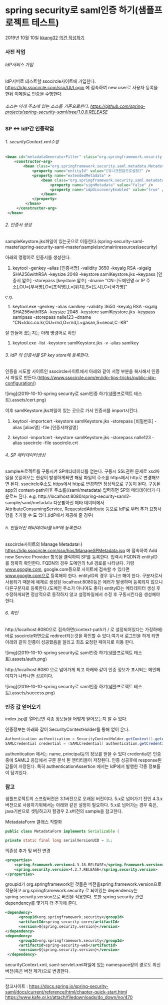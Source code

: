# spring security로 saml인증 하기(샘플프로젝트 테스트)

2019년 10월 10일 [kkang32](http://www.thevruk.com/?author=1) [의견 작성하기](http://www.thevruk.com/?p=331#respond)

### 사전 작업

###### IdP서비스 가입

IdP서버로 테스트할 ssocircle사이트에 가입한다.
https://idp.ssocircle.com/sso/UI/Login 에 접속하여 new user로 사용자 등록을 한뒤 이메일로 인증을 수행한다.

###### 소스는 아래 주소에 있는 소스를 기준으로한다. https://github.com/spring-projects/spring-security-saml/tree/1.0.8.RELEASE

### SP <-> IdP간 인증작업

###### 1. securityContext.xml수정

```xml
<bean id="metadataGeneratorFilter" class="org.springframework.security.saml.metadata.MetadataGeneratorFilter" >
    <constructor-arg>
        <bean class="org.springframework.security.saml.metadata.MetadataGenerator" >
            <property name="entityId" value="[유니크한값으로설정]" />
            <property name="extendedMetadata" >
                <bean class="org.springframework.security.saml.metadata.ExtendedMetadata" >
                    <property name="signMetadata" value="false" />
                    <property name="idpDiscoveryEnabled" value="true" />
                </bean>
            </property>
         </bean>
     </constructor-arg>
 </bean>
```



###### 2. 인증서 생성

sampleKeystore.jks파일이 있는곳으로 이동한다.(spring-security-saml-master\spring-security-saml-master\sample\src\main\resources\security)

아래의 명령어로 인증서를 생성한다.

1. keytool -genkey –alias [인증서명] -validity 3650 -keyalg RSA -sigalg SHA256withRSA -keysize 2048 -keystore samlKeystore.jks –keypass [인증서 암호] -storepass [keystore 암호] -dname "CN=[도메인명 or IP 주소],OU=[부서명],O=[조직명],L=[위치],S=[도시],C=[국가명]"

e.g.

1. keytool.exe -genkey -alias samlkey -validity 3650 -keyalg RSA -sigalg SHA256withRSA -keysize 2048 -keystore samlKeystore.jks -keypass samlpass -storepass nalle123 –dname "CN=ldcc.co.kr,OU=rnd,O=rnd,L=gasan,S=seoul,C=KR"

잘 만들어 졌는지는 아래 명령어로 확인

1. keytool.exe -list -keystore samlKeystore.jks -v -alias samlkey

###### 3. IdP 의 인증서를 SP key store에 등록한다.

인증을 시도할 사이트인 ssocircle사이트에서 아래와 같이 서명 부분을 복사해서 인증서 파일로 만든다.(https://www.ssocircle.com/en/idp-tips-tricks/public-idp-configuration/)

![img](2019-10-10-spring security로 saml인증 하기(샘플프로젝트 테스트).assets/cert.png)

이후 samlKeystore.jks파일이 있는 곳으로 가서 인증서를 import시킨다.

1. keytool -importcert -keystore samlKeystore.jks -storepass [비밀번호] -alias [alias명] -file [인증서파일명]

   
3. keytool -importcert -keystore samlKeystore.jks -storepass nalle123 -alias ssocircle -file ssocircle.crt

###### 4. SP 메타데이터생성

sample프로젝트를 구동시켜 SP메타데이터를 얻는다. 구동시 SSL관련 문제로 xsd파일을 못읽어오는 현상이 발생하게되면 해당 파일의 주소를 https에서 http로 변경해보면 된다.
ssocircle주소도 https에서 http로 변경하면 정상적으로 구동이 된다.
구동된 app의 context-path이후 주소를(/saml/metadata) 입력하면 SP의 메타데이터가 다운로드 된다.
e.g. http://localhost:8080/spring-security-saml2-sample/saml/metadata
다운받아진 메타 데이터에서 AttributeConsumingService, RequestedAttribute 등으로 IdP로 부터 추가 요청사항을 추가할 수 도 있다.(IdP에서 제공해 줄 경우)

###### 5. 만들어진 메타데이터를 IdP에 등록한다.

ssocircle사이트의 Manage Metadata나 https://idp.ssocircle.com/sso/hos/ManageSPMetadata.jsp 에 접속하여 Add new Service Provider 항목을 클릭하여 SP를 등록한다.
입력시 FQDN과 entityID 를 정확히 확인한다.
FQDN의 경우 도메인의 full 경로를 나타낸다. 가령 www.google.com, google.com등으로 사이트에 접속할 수 있다면 www.google.com으로 등록해야 한다.
entityID의 경우 유니크 해야 한다. 구분자로서 사용되기 때문에 예제로 생성된 localhost:8080등은 에러가 발생하며 등록되지 않으니 다른구분자로 등록한다.(도메인 주소가 아니여도 좋다)
entityID는 메타데이터 생성 후 수정하게되면 정상적으로 동작하지 않고 설정파일에서 수정 후 구동시킨다음 생성해야 한다.

###### 6. 확인

http://localhost:8080으로 접속하면(context-path가 / 로 설정되어있다는 가정하에) 바로 ssocircle화면으로 redirect되는것을 확인할 수 있다.여기서 로그인을 하게 되면 아래와 같이 인증이 성공했음을 알리고 최초 요청한 페이지로 이동 한다.

![img](2019-10-10-spring security로 saml인증 하기(샘플프로젝트 테스트).assets/auth.png)

http://localhost:8080 으로 넘어가게 되고 아래와 같이 인증 정보가 표시되는 메인페이지가 나타나면 성공이다.

![img](2019-10-10-spring security로 saml인증 하기(샘플프로젝트 테스트).assets/success.png)

### 인증 값 얻어오기

index.jsp를 열어보면 각종 정보들을 어떻게 얻어오는지 알 수 있다.

인증정보는 아래와 같이 SecurityContextHolder를 통해 얻어 온다.

```java
Authentication authentication = SecurityContextHolder.getContext().getAuthentication();
SAMLCredential credential = (SAMLCredential) authentication.getCredentials();
```



authentication 에서는 name, principal등의 정보를 얻을 수 있다
credential은 인증 중에 SAML2 응답에서 구문 분석 된 엔티티들이 저장된다. 인증 성공후에 response된 값들이 저장된다. 특히 authenticationAssertion 에서는 IdP에서 발행한 각종 정보들이 담겨있다.



### 참고

샘플프로젝트의 스프링버전은 3.1버전으로 오래된 버전이다.
5.x로 넘어가기 전인 4.3.x버전으로 사용하기위해서는 아래와 같은 설정이 필요하다.
5.x로 넘어가는 경우 혹은, java기반으로 셋팅하고자 할경우 2.x버전의 sample을 참고한다.

MetadataForm 클래스 직렬화

```java
public class MetadataForm implements Serializable {

private static final long serialVersionUID = 1L;
```





의존성 추가 및 버전 변경

```xml
<properties>     
    <spring.framework.version>4.3.18.RELEASE</spring.framework.version>
    <spring.security.version>4.2.7.RELEASE</spring.security.version>
</properties>
```



groupid가 org.springframework인 것들은 버전을spring.framework.version으로 적용하고 org.springframework.security 로 되어있는 dependency는 spring.security.version으로 버전을 적용한다.
또한 spring security 관련 dependency를 몇가지 더 추가해 준다.

```xml
<dependency>
      <groupId>org.springframework.security</groupId>
      <artifactId>spring-security-core</artifactId>
      <version>${spring.security.version}</version>
</dependency>
<dependency>
      <groupId>org.springframework.security</groupId>
      <artifactId>spring-security-web</artifactId>
      <version>${spring.security.version}</version>
 </dependency>
```



securityContext.xml, saml-servlet.xml파일에 있는 namespace정의 경로도 최신 버전(혹은 버전 제거)으로 변경한다.

------

참고사이트 :
https://docs.spring.io/spring-security-saml/docs/current/reference/html/chapter-quick-start.html
https://www.kafe.or.kr/attach/filedownloads/do_down/no/470